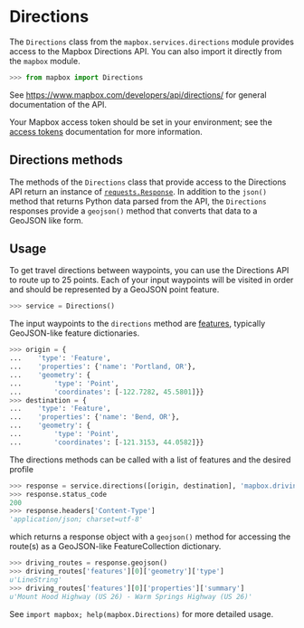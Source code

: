 # Directions

The `Directions` class from the `mapbox.services.directions` module provides
access to the Mapbox Directions API. You can also import it directly from the
`mapbox` module.

```python
>>> from mapbox import Directions

```

See https://www.mapbox.com/developers/api/directions/ for general documentation
of the API.

Your Mapbox access token should be set in your environment; see the [access tokens](access_tokens.md) documentation for more information.

## Directions methods

The methods of the `Directions` class that provide access to the Directions API
return an instance of
[`requests.Response`](http://docs.python-requests.org/en/latest/api/#requests.Response).
In addition to the `json()` method that returns Python data parsed from the
API, the `Directions` responses provide a `geojson()` method that converts that
data to a GeoJSON like form.

## Usage

To get travel directions between waypoints, you can use the Directions API to route up to 25 points.
Each of your input waypoints will be visited in order and should be
represented by a GeoJSON point feature.

```python
>>> service = Directions()

```

The input waypoints to the `directions` method are [features](input_features.md), typically GeoJSON-like feature dictionaries.

```python
>>> origin = {
...    'type': 'Feature',
...    'properties': {'name': 'Portland, OR'},
...    'geometry': {
...        'type': 'Point',
...        'coordinates': [-122.7282, 45.5801]}}
>>> destination = {
...    'type': 'Feature',
...    'properties': {'name': 'Bend, OR'},
...    'geometry': {
...        'type': 'Point',
...        'coordinates': [-121.3153, 44.0582]}}

```

The directions methods can be called with a list of features and the desired profile

```python
>>> response = service.directions([origin, destination], 'mapbox.driving')
>>> response.status_code
200
>>> response.headers['Content-Type']
'application/json; charset=utf-8'

```

which returns a response object with a `geojson()` method for accessing the route(s)
as a GeoJSON-like FeatureCollection dictionary.

```python
>>> driving_routes = response.geojson()
>>> driving_routes['features'][0]['geometry']['type']
u'LineString'
>>> driving_routes['features'][0]['properties']['summary']
u'Mount Hood Highway (US 26) - Warm Springs Highway (US 26)'

```

See ``import mapbox; help(mapbox.Directions)`` for more detailed usage.

